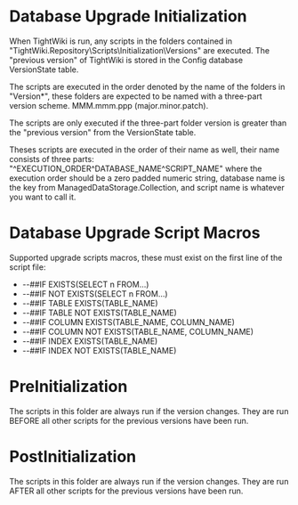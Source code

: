# Database Upgrade Initialization
When TightWiki is run, any scripts in the folders contained in "TightWiki.Repository\Scripts\Initialization\Versions"
are executed. The "previous version" of TightWiki is stored in the Config database VersionState table.

The scripts are executed in the order denoted by the name of the folders in "Version\*", these folders are
expected to be named with a three-part version scheme. MMM.mmm.ppp (major.minor.patch).

The scripts are only executed if the three-part folder version is
greater than the "previous version" from the VersionState table.

Theses scripts are executed in the order of their name as well, their name consists of three parts:
"\^EXECUTION_ORDER\^DATABASE_NAME\^SCRIPT_NAME" where the execution order should be a zero padded numeric string,
database name is the key from ManagedDataStorage.Collection, and script name is whatever you want to call it.

# Database Upgrade Script Macros
Supported upgrade scripts macros, these must exist on the first line of the script file:

* --##IF EXISTS(SELECT n FROM...)
* --##IF NOT EXISTS(SELECT n FROM...)
* --##IF TABLE EXISTS(TABLE_NAME)
* --##IF TABLE NOT EXISTS(TABLE_NAME)
* --##IF COLUMN EXISTS(TABLE_NAME, COLUMN_NAME)
* --##IF COLUMN NOT EXISTS(TABLE_NAME, COLUMN_NAME)
* --##IF INDEX EXISTS(TABLE_NAME)
* --##IF INDEX NOT EXISTS(TABLE_NAME)

# PreInitialization
The scripts in this folder are always run if the version changes.
They are run BEFORE all other scripts for the previous versions have been run.

# PostInitialization
The scripts in this folder are always run if the version changes.
They are run AFTER all other scripts for the previous versions have been run.

